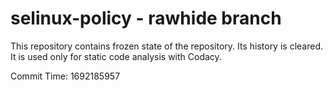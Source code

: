 # selinux-policy - rawhide branch

This repository contains frozen state of the repository.
Its history is cleared. It is used only for static code
analysis with Codacy.

Commit Time: 1692185957